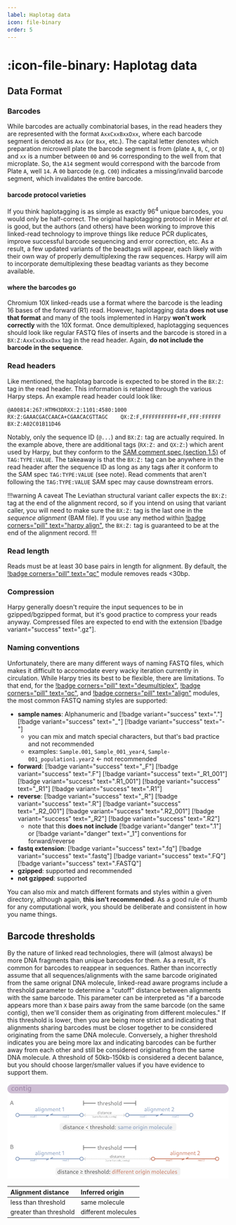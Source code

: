 ```yaml
---
label: Haplotag data
icon: file-binary
order: 5
---
```

# :icon-file-binary: Haplotag data

## Data Format
### Barcodes
While barcodes are actually combinatorial bases, in the read headers they are represented
with the format `AxxCxxBxxDxx`, where each barcode segment is denoted as `Axx` (or `Bxx`, etc.).
The capital letter denotes which preparation microwell plate the barcode segment is from (plate `A`, `B`, `C`, or `D`) 
and `xx` is a number between `00` and `96` corresponding to the well from that microplate.
So, the `A14` segment would correspond with the barcode from Plate `A`, well `14`.
A `00` barcode (e.g. `C00`) indicates a missing/invalid barcode segment, which invalidates the entire barcode.

#### barcode protocol varieties
If you think haplotagging is as simple as exactly $96^4$ unique barcodes, you would only be half-correct. The original haplotagging
protocol in Meier *et al.* is good, but the authors (and others) have been working to improve this linked-read technology to improve
things like reduce PCR duplicates, improve successful barcode sequencing and error correction, etc. As a result, a few updated variants
of the beadtags will appear, each likely with their own way of properly demultiplexing the raw sequences. Harpy will aim to incorporate
demultiplexing these beadtag variants as they become available.

#### where the barcodes go
Chromium 10X linked-reads use a format where the barcode is the leading 16 bases 
of the forward (R1) read. However, haplotagging data **does not use that format** and many of the tools 
implemented in Harpy **won't work correctly** with the 10X format. Once demultiplexed, haplotagging sequences should look 
like regular FASTQ files of inserts and the barcode is stored in a `BX:Z:AxxCxxBxxDxx` tag 
in the read header. Again, **do not include the barcode in the sequence**.

### Read headers
Like mentioned, the haplotag barcode is expected to be stored in the `BX:Z:` tag in the 
read header. This information is retained through the various Harpy
steps. An example read header could look like:
``` example valid read header
@A00814:267:HTMH3DRXX:2:1101:4580:1000  RX:Z:GAAACGACCAACA+CGAACACGTTAGC    QX:Z:F,FFFFFFFFFFF+FF,FFF:FFFFFF   BX:Z:A02C01B11D46
```
Notably, only the sequence ID (`@...`) and `BX:Z:` tag are actually required. In the example 
above, there are additional tags (`RX:Z:` and `QX:Z:`) which arent used by Harpy, but they 
conform to the [SAM comment spec (section 1.5)](https://samtools.github.io/hts-specs/SAMv1.pdf) 
of `TAG:TYPE:VALUE`. The takeaway is that the `BX:Z:` tag can be anywhere in the read header 
after the sequence ID as long as any tags after it conform to the SAM spec `TAG:TYPE:VALUE` (see note). 
Read comments that aren't following the `TAG:TYPE:VALUE` SAM spec may cause downstream errors.  

!!!warning A caveat
The Leviathan structural variant caller expects the `BX:Z:` tag at the end of the alignment 
record, so if you intend on using that variant caller, you will need to make sure the `BX:Z:`
tag is the last one in the _sequence alignment_ (BAM file). If you use any method within 
[!badge corners="pill" text="harpy align"](Modules/Align/bwa.md), the `BX:Z:` tag is guaranteed to be at
the end of the alignment record.
!!!

### Read length
Reads must be at least 30 base pairs in length for alignment. By default, the [!badge corners="pill" text="qc"](Modules/qc.md) module removes reads <30bp.

### Compression
Harpy generally doesn't require the input sequences to be in gzipped/bgzipped format, but it's good practice to compress your reads anyway.
Compressed files are expected to end with the extension [!badge variant="success" text=".gz"].

### Naming conventions
Unfortunately, there are many different ways of naming FASTQ files, which makes it 
difficult to accomodate every wacky iteration currently in circulation.
While Harpy tries its best to be flexible, there are limitations. 
To that end, for the [!badge corners="pill" text="deumultiplex"](Modules/demultiplex.md), [!badge corners="pill" text="qc"](Modules/qc.md), and [!badge corners="pill" text="align"](Modules/Align/bwa.md) modules, the 
most common FASTQ naming styles are supported:
- **sample names**: Alphanumeric and [!badge variant="success" text="."] [!badge variant="success" text="_"] [!badge variant="success" text="-"]
    - you can mix and match special characters, but that's bad practice and not recommended
    - examples: `Sample.001`, `Sample_001_year4`, `Sample-001_population1.year2` <- not recommended
- **forward**: [!badge variant="success" text="_F"] [!badge variant="success" text=".F"] [!badge variant="success" text="_R1_001"] [!badge variant="success" text=".R1_001"] [!badge variant="success" text="_R1"] [!badge variant="success" text=".R1"] 
- **reverse**: [!badge variant="success" text="_R"] [!badge variant="success" text=".R"] [!badge variant="success" text="_R2_001"] [!badge variant="success" text=".R2_001"] [!badge variant="success" text="_R2"] [!badge variant="success" text=".R2"] 
    - note that this **does not include**  [!badge variant="danger" text=".1"] or [!badge variant="danger" text="_1"] conventions for forward/reverse
- **fastq extension**: [!badge variant="success" text=".fq"] [!badge variant="success" text=".fastq"] [!badge variant="success" text=".FQ"] [!badge variant="success" text=".FASTQ"]
- **gzipped**: supported and recommended
- **not gzipped**: supported

You can also mix and match different formats and styles within a given directory, although again, **this isn't recommended**.
As a good rule of thumb for any computational work, you should be deliberate and consistent in how you name things.

## Barcode thresholds
By the nature of linked read technologies, there will (almost always) be more DNA fragments than unique barcodes for them. As a result,
it's common for barcodes to reappear in sequences. Rather than incorrectly assume that all sequences/alignments with the same barcode
originated from the same orignal DNA molecule, linked-read aware programs include a threshold parameter to determine a "cutoff" distance
between alignments with the same barcode. This parameter can be interpreted as "if a barcode appears more than `X` base pairs away from the
same barcode (on the same contig), then we'll consider them as originating from different molecules." If this threshold is lower, then
you are being more strict and indicating that alignments sharing barcodes must be closer together to be considered originating from the same
DNA molecule. Conversely, a higher threshold indicates you are being more lax and indicating barcodes can be further away from each other
and still be considered originating from the same DNA molecule. A threshold of 50kb-150kb is considered a decent balance, but you should choose
larger/smaller values if you have evidence to support them. 

![Molecule origin is determined by the distance between alignments with the same barcode relative to the specified threshold](/static/bc_threshold.png)

| Alignment distance     |    Inferred origin  |
|:-----------------------|:--------------------|
| less than threshold    |     same molecule   |
| greater than threshold | different molecules |